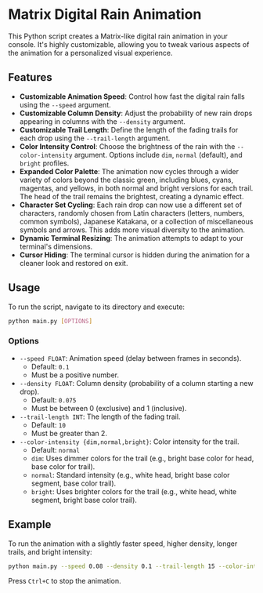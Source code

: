# Matrix Digital Rain Animation

This Python script creates a Matrix-like digital rain animation in your console. It's highly customizable, allowing you to tweak various aspects of the animation for a personalized visual experience.

## Features

*   **Customizable Animation Speed**: Control how fast the digital rain falls using the `--speed` argument.
*   **Customizable Column Density**: Adjust the probability of new rain drops appearing in columns with the `--density` argument.
*   **Customizable Trail Length**: Define the length of the fading trails for each drop using the `--trail-length` argument.
*   **Color Intensity Control**: Choose the brightness of the rain with the `--color-intensity` argument. Options include `dim`, `normal` (default), and `bright` profiles.
*   **Expanded Color Palette**: The animation now cycles through a wider variety of colors beyond the classic green, including blues, cyans, magentas, and yellows, in both normal and bright versions for each trail. The head of the trail remains the brightest, creating a dynamic effect.
*   **Character Set Cycling**: Each rain drop can now use a different set of characters, randomly chosen from Latin characters (letters, numbers, common symbols), Japanese Katakana, or a collection of miscellaneous symbols and arrows. This adds more visual diversity to the animation.
*   **Dynamic Terminal Resizing**: The animation attempts to adapt to your terminal's dimensions.
*   **Cursor Hiding**: The terminal cursor is hidden during the animation for a cleaner look and restored on exit.

## Usage

To run the script, navigate to its directory and execute:

```bash
python main.py [OPTIONS]
```

### Options

*   `--speed FLOAT`: Animation speed (delay between frames in seconds).
    *   Default: `0.1`
    *   Must be a positive number.
*   `--density FLOAT`: Column density (probability of a column starting a new drop).
    *   Default: `0.075`
    *   Must be between 0 (exclusive) and 1 (inclusive).
*   `--trail-length INT`: The length of the fading trail.
    *   Default: `10`
    *   Must be greater than 2.
*   `--color-intensity {dim,normal,bright}`: Color intensity for the trail.
    *   Default: `normal`
    *   `dim`: Uses dimmer colors for the trail (e.g., bright base color for head, base color for trail).
    *   `normal`: Standard intensity (e.g., white head, bright base color segment, base color trail).
    *   `bright`: Uses brighter colors for the trail (e.g., white head, white segment, bright base color trail).

## Example

To run the animation with a slightly faster speed, higher density, longer trails, and bright intensity:

```bash
python main.py --speed 0.08 --density 0.1 --trail-length 15 --color-intensity bright
```

Press `Ctrl+C` to stop the animation.
